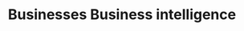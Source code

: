 ---
title: Businesses Business intelligence
longTitle: 'Businesses, Business intelligence'
tags:
- gccommon
relatedTerm:
- "[[Business opportunities]]"
---